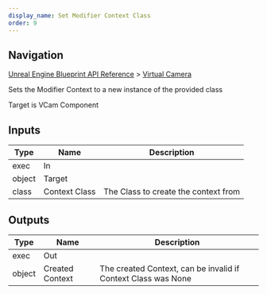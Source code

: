```yaml
---
display_name: Set Modifier Context Class
order: 9
---
```

## Navigation

[Unreal Engine Blueprint API Reference](https://dev.epicgames.com/documentation/en-us/unreal-engine/BlueprintAPI) > [Virtual Camera](https://dev.epicgames.com/documentation/en-us/unreal-engine/BlueprintAPI/VirtualCamera_1)

Sets the Modifier Context to a new instance of the provided class

Target is VCam Component

## Inputs

| Type | Name | Description |
| --- | --- | --- |
| exec | In |  |
| object | Target |  |
| class | Context Class | The Class to create the context from |

## Outputs

| Type | Name | Description |
| --- | --- | --- |
| exec | Out |  |
| object | Created Context | The created Context, can be invalid if Context Class was None |
